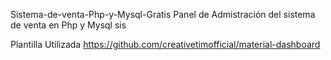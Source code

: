Sistema-de-venta-Php-y-Mysql-Gratis
Panel de Admistración del sistema de venta en Php y Mysql sis

Plantilla Utilizada https://github.com/creativetimofficial/material-dashboard
